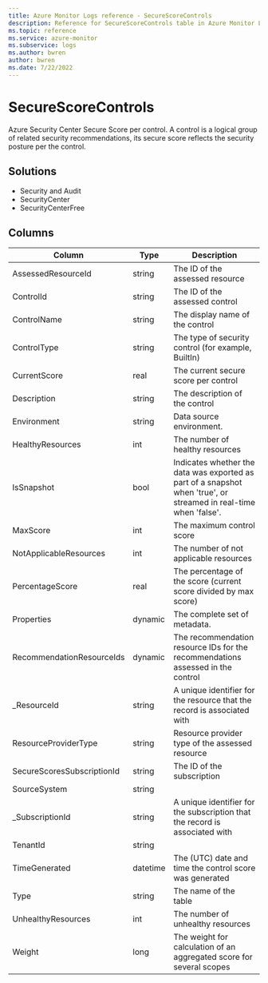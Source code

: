 ```yaml
---
title: Azure Monitor Logs reference - SecureScoreControls
description: Reference for SecureScoreControls table in Azure Monitor Logs.
ms.topic: reference
ms.service: azure-monitor
ms.subservice: logs
ms.author: bwren
author: bwren
ms.date: 7/22/2022
---
```


# SecureScoreControls

 Azure Security Center Secure Score per control. A control is a logical group of related security recommendations, its secure score reflects the security posture per the control.

## Solutions

- Security and Audit
- SecurityCenter
- SecurityCenterFree




## Columns

| Column | Type | Description |
| --- | --- | --- |
| AssessedResourceId | string | The ID of the assessed resource |
| ControlId | string | The ID of the assessed control |
| ControlName | string | The display name of the control |
| ControlType | string | The type of security control (for example, BuiltIn) |
| CurrentScore | real | The current secure score per control |
| Description | string | The description of the control |
| Environment | string | Data source environment. |
| HealthyResources | int | The number of healthy resources |
| IsSnapshot | bool | Indicates whether the data was exported as part of a snapshot when 'true', or streamed in real-time when 'false'. |
| MaxScore | int | The maximum control score |
| NotApplicableResources | int | The number of not applicable resources |
| PercentageScore | real | The percentage of the score (current score divided by max score) |
| Properties | dynamic | The complete set of metadata. |
| RecommendationResourceIds | dynamic | The recommendation resource IDs for the recommendations assessed in the control |
| _ResourceId | string | A unique identifier for the resource that the record is associated with |
| ResourceProviderType | string | Resource provider type of the assessed resource |
| SecureScoresSubscriptionId | string | The ID of the subscription |
| SourceSystem | string |  |
| _SubscriptionId | string | A unique identifier for the subscription that the record is associated with |
| TenantId | string |  |
| TimeGenerated | datetime | The (UTC) date and time the control score was generated |
| Type | string | The name of the table |
| UnhealthyResources | int | The number of unhealthy resources |
| Weight | long | The weight for calculation of an aggregated score for several scopes |
